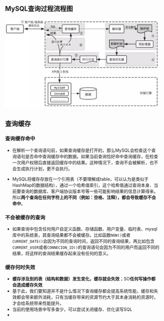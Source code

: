 ## MySQL查询过程流程图

![](../../pictures/mysql_query.jpeg)

## 查询缓存

### 查询缓存命中

- 在解析一个查询语句前，如果查询缓存是打开的，那么MySQL会检查这个查询语句是否命中查询缓存中的数据。如果当前查询恰好命中查询缓存，在检查一次用户权限后直接返回缓存中的结果。这种情况下，查询不会被解析，也不会生成执行计划，更不会执行。

- MySQL将缓存存放在一个引用表（不要理解成table，可以认为是类似于HashMap的数据结构），通过一个哈希值索引，这个哈希值通过查询本身、当前要查询的数据库、客户端协议版本号等一些可能影响结果的信息计算得来。所以**两个查询在任何字符上的不同（例如：空格、注释），都会导致缓存不会命中**。

### 不会被缓存的查询

- 如果查询中包含任何用户自定义函数、存储函数、用户变量、临时表、mysql库中的系统表，其查询结果都不会被缓存。比如函数`NOW()`或者`CURRENT_DATE()`会因为不同的查询时间，返回不同的查询结果，再比如包含`CURRENT_USER`或者`CONNECION_ID()`的查询语句会因为不同的用户而返回不同的结果，将这样的查询结果缓存起来没有任何的意义。

### 缓存何时失效

- **缓存涉及到的表（结构和数据）发生变化，缓存就会失效**；SO**任何写操作都会造成缓存失效**
- 基于此，我们要知道并不是什么情况下查询缓存都会提高系统性能，缓存和失效都会带来额外消耗，只有当缓存带来的资源节约大于其本身消耗的资源时，才会给系统带来性能提升。
- 当前的使用场景中写多查少，可以尝试关闭缓存、优化读写SQL
- 


